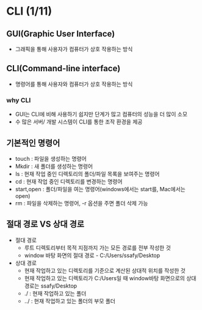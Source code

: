 # CLI (1/11)

## GUI(Graphic User Interface)

- 그래픽을 통해 사용자가 컴퓨터가 상호 작용하는 방식

## CLI(Command-line interface)

- 명령어를 통해 사용자와 컴퓨터가 상호 작용하는 방식

### why CLI

- GUI는 CLI에 비해 사용하기 쉽지만 단계가 많고 컴퓨터의 성능을 더 많이 소모
- 수 많은 서버/ 개발 시스템이 CLI를 통한 조작 환경을 제공

## 기본적인 명령어

- touch : 파일을 생성하는 명령어
- Mkdir : 새 폴더를 생성하는 명령어
- Is : 현재 작업 중인 디렉토리의 폴더/파일 목록을 보여주는 명령어
- cd : 현재 작업 중인 디렉토리를 변경하는 명령어
- start,open : 폴더/파일을 여는 명령어(windows에서는 start를, Mac에서는 open)
- rm : 파일을 삭제하는 명령어, -r 옵션을 주면 폴더 삭제 가능



## 절대 경로 VS 상대 경로

- 절대 경로
  - 루트 디렉토리부터 목적 지점까지 가는 모든 경로를 전부 작성한 것
  - window 바탕 화면의 절대 경로 - C:/Users/ssafy/Desktop
- 상대 경로
  - 현재 작업하고 있는 디렉토리를 기준으로 계산된 상대적 위치를 작성한 것
  - 현재 작업하고 있는 디렉토리가 C:/Users일 때 window바탕 화면으로의 상대 경로는 ssafy/Desktop
  - ./ : 현재 작업하고 있는 폴더
  - ../ : 현재 작업하고 있는 폴더의 부모 폴더
